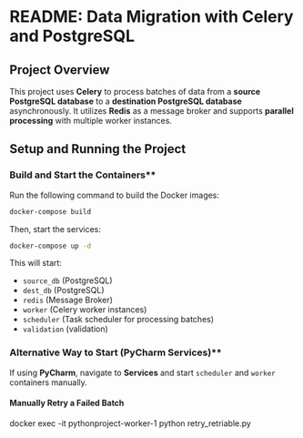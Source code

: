 # README: Data Migration with Celery and PostgreSQL

## **Project Overview**
This project uses **Celery** to process batches of data from a **source PostgreSQL database** to a **destination PostgreSQL database** asynchronously.
It utilizes **Redis** as a message broker and supports **parallel processing** with multiple worker instances.

## **Setup and Running the Project**

###  Build and Start the Containers**
Run the following command to build the Docker images:
```sh
docker-compose build
```
Then, start the services:
```sh
docker-compose up -d
```
This will start:
- `source_db` (PostgreSQL)
- `dest_db` (PostgreSQL)
- `redis` (Message Broker)
- `worker` (Celery worker instances)
- `scheduler` (Task scheduler for processing batches)
- `validation` (validation)

###  Alternative Way to Start (PyCharm Services)**
If using **PyCharm**, navigate to **Services** and start `scheduler` and `worker` containers manually.

#### **Manually Retry a Failed Batch**
docker exec -it pythonproject-worker-1 python retry_retriable.py
